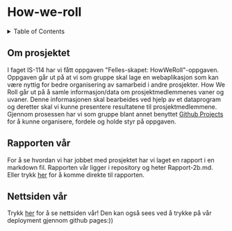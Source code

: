# How-we-roll

<!-- TABLE OF CONTENTS -->
<details>
  <summary>Table of Contents</summary>
  <ol>
    <li>
      <a href="#om-prosjektet">Om prosjektet</a>
    <li>
      <a href="#rapporten-vår">Rapporten vår</a>
    <li><a href="#fs-system">FS-SYSTEM</a></li>
    <ul>
        <li><a href="#fs-system-seg">FS-SYSTEM-SEG</a></li>
      </ul>
    </li>
    <li><a href="#fs-tester">FS-TESTER</a></li>
    <li><a href="#nettsiden-vår">Nettsiden vår</a></li>
    <li><a href="#license">License</a></li>
    <li><a href="#contact">Contact</a></li>
    <li><a href="#acknowledgments">Acknowledgments</a></li>
  </ol>
</details>


<!-- Om prosjektet -->
## Om prosjektet
I faget IS-114 har vi fått oppgaven "Felles-skapet: HowWeRoll"-oppgaven. Oppgaven går ut på at vi som gruppe skal lage en webaplikasjon som kan være nyttig for bedre organisering av samarbeid i andre prosjekter. How We Roll går ut på å samle informasjon/data om prosjektmedlemmenes vaner og uvaner. Denne informasjonen skal bearbeides ved hjelp av et dataprogram og deretter skal vi kunne presentere resultatene til prosjektmedlemmene. 
Gjennom prosessen har vi som gruppe blant annet benyttet [Github Projects](https://github.com/users/buseliiik/projects/4/views/1) for å kunne organisere, fordele og holde styr på oppgaven.

<!-- Rapporten vår -->
## Rapporten vår
For å se hvordan vi har jobbet med prosjektet har vi laget en rapport i en markdown fil. Rapporten vår ligger i repository og heter Rapport-2b.md. Eller trykk [her](/../blob/main/Rapport-2b.md) for å komme direkte til rapporten.

<!-- Nettsiden vår -->
## Nettsiden vår
Trykk [her](/main/Rapport-2b.md) for å se nettsiden vår! Den kan også sees ved å trykke på vår deployment gjennom github pages:))
